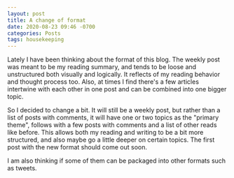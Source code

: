 ```yaml
---
layout: post
title: A change of format
date: 2020-08-23 09:46 -0700
categories: Posts
tags: housekeeping
---
```


Lately I have been thinking about the format of this blog. The weekly post was meant to be my reading summary, and tends to be loose and unstructured both visually and logically. It reflects of my reading behavior and thought process too. Also, at times I find there's a few articles intertwine with each other in one post and can be combined into one bigger topic.

So I decided to change a bit. It will still be a weekly post, but rather than a list of posts with comments, it will have one or two topics as the "primary theme", follows with a few posts with comments and a list of other reads like before. This allows both my reading and writing to be a bit more structured, and also maybe go a little deeper on certain topics. The first post with the new format should come out soon.

I am also thinking if some of them can be packaged into other formats such as tweets.